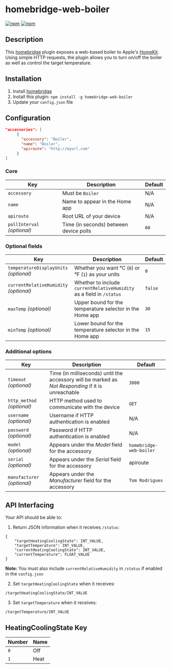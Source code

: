 # homebridge-web-boiler

[![npm](https://img.shields.io/npm/dt/homebridge-web-boiler.svg)](https://www.npmjs.com/package/homebridge-web-boiler) [![npm](https://img.shields.io/npm/v/homebridge-web-boiler.svg)](https://www.npmjs.com/package/homebridge-web-boiler)

## Description

This [homebridge](https://github.com/nfarina/homebridge) plugin exposes a web-based boiler to Apple's [HomeKit](http://www.apple.com/ios/home/). Using simple HTTP requests, the plugin allows you to turn on/off the boiler as well as control the target temperature.

## Installation

1. Install [homebridge](https://github.com/nfarina/homebridge#installation-details)
2. Install this plugin: `npm install -g homebridge-web-boiler`
3. Update your `config.json` file

## Configuration

```json
"accessories": [
     {
       "accessory": "Boiler",
       "name": "Boiler",
       "apiroute": "http://myurl.com"
     }
]
```

### Core
| Key | Description | Default |
| --- | --- | --- |
| `accessory` | Must be `Boiler` | N/A |
| `name` | Name to appear in the Home app | N/A |
| `apiroute` | Root URL of your device | N/A |
| `pollInterval` _(optional)_ | Time (in seconds) between device polls | `60` |

### Optional fields
| Key | Description | Default |
| --- | --- | --- |
| `temperatureDisplayUnits` _(optional)_ | Whether you want °C (`0`) or °F (`1`) as your units | `0` |
| `currentRelativeHumidity` _(optional)_ | Whether to include `currentRelativeHumidity` as a field in `/status` | `false` |
| `maxTemp` _(optional)_ | Upper bound for the temperature selector in the Home app | `30` |
| `minTemp` _(optional)_ | Lower bound for the temperature selector in the Home app | `15` |

### Additional options
| Key | Description | Default |
| --- | --- | --- |
| `timeout` _(optional)_ | Time (in milliseconds) until the accessory will be marked as _Not Responding_ if it is unreachable | `3000` |
| `http_method` _(optional)_ | HTTP method used to communicate with the device | `GET` |
| `username` _(optional)_ | Username if HTTP authentication is enabled | N/A |
| `password` _(optional)_ | Password if HTTP authentication is enabled | N/A |
| `model` _(optional)_ | Appears under the _Model_ field for the accessory | `homebridge-web-boiler` |
| `serial` _(optional)_ | Appears under the _Serial_ field for the accessory | apiroute |
| `manufacturer` _(optional)_ | Appears under the _Manufacturer_ field for the accessory | `Tom Rodrigues` |

## API Interfacing

Your API should be able to:

1. Return JSON information when it receives `/status`:
```
{
    "targetHeatingCoolingState": INT_VALUE,
    "targetTemperature": INT_VALUE,
    "currentHeatingCoolingState": INT_VALUE,
    "currentTemperature": FLOAT_VALUE
}
```

**Note:** You must also include `currentRelativeHumidity` in `/status` if enabled in the `config.json`

2. Set `targetHeatingCoolingState` when it receives:
```
/targetHeatingCoolingState/INT_VALUE
```

3. Set `targetTemperature` when it receives:
```
/targetTemperature/INT_VALUE
```

## HeatingCoolingState Key

| Number | Name |
| --- | --- |
| `0` | Off |
| `1` | Heat |

